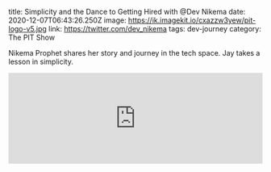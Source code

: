 title: Simplicity and the Dance to Getting Hired with @Dev Nikema
date: 2020-12-07T06:43:26.250Z
image: https://ik.imagekit.io/cxazzw3yew/pit-logo-v5.jpg
link: https://twitter.com/dev_nikema
tags: dev-journey
category: The PIT Show

Nikema Prophet shares her story and journey in the tech space. Jay takes a lesson in simplicity.
<iframe width="100%" height="180" frameborder="no" scrolling="no" seamless src="https://share.transistor.fm/e/57ed040f"></iframe>
